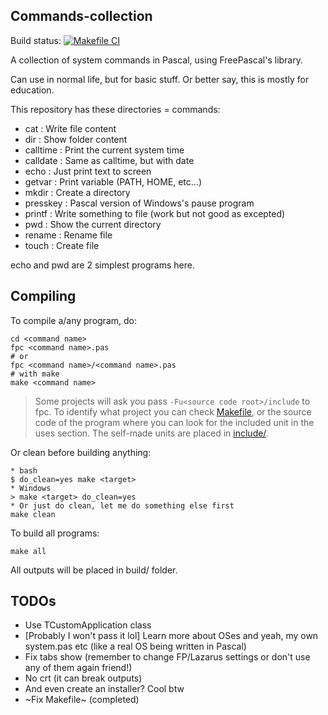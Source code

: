 ## Commands-collection
Build status: [![Makefile CI](https://github.com/lebao3105/Commands-collection/actions/workflows/makefile.yml/badge.svg)](https://github.com/lebao3105/Commands-collection/actions/workflows/makefile.yml)

A collection of system commands in Pascal, using FreePascal's library.

Can use in normal life, but for basic stuff. Or better say, this is mostly for education.

This repository has these directories = commands:
* cat                 : Write file content
* dir                 : Show folder content
* calltime            : Print the current system time
* calldate            : Same as calltime, but with date
* echo                : Just print text to screen
* getvar              : Print variable (PATH, HOME, etc...)
* mkdir               : Create a directory
* presskey            : Pascal version of Windows's pause program
* printf              : Write something to file (work but not good as excepted)
* pwd                 : Show the current directory 
* rename              : Rename file
* touch               : Create file

echo and pwd are 2 simplest programs here.

## Compiling

To compile a/any program, do:

```
cd <command name>
fpc <command name>.pas
# or
fpc <command name>/<command name>.pas
# with make
make <command name>
```

> Some projects will ask you pass ```-Fu<source code root>/include``` to fpc.
> To identify what project you can check [Makefile](Makefile), or the source code of the program where you can look for the included unit in the uses section. The self-made units are placed in [include/](include/).

Or clean before building anything:
```
* bash
$ do_clean=yes make <target>
* Windows
> make <target> do_clean=yes
* Or just do clean, let me do something else first
make clean
```

To build all programs:
```
make all
```

All outputs will be placed in build/ folder.

## TODOs

* Use TCustomApplication class
* [Probably I won't pass it lol] Learn more about OSes and yeah, my own system.pas etc (like a real OS being written in Pascal)
* Fix tabs show (remember to change FP/Lazarus settings or don't use any of them again friend!)
* No crt (it can break outputs)
* And even create an installer? Cool btw
* ~Fix Makefile~ (completed)
